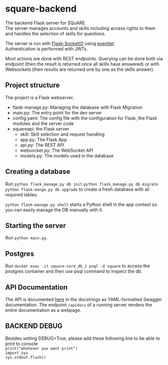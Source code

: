 # square-backend
The backend Flask server for SQuARE.  
The server manages accounts and skills including access rights to them and handles the selection of skills for questions.

The server is run with [Flask-SocketIO](https://flask-socketio.readthedocs.io/en/latest/) using [eventlet](http://eventlet.net/).  
Authentication is performed with JWTs.

Most actions are done with REST endpoints. Querying can be done both via endpoint (then the result is returned once all skills have answered)
or with Websockets (then results are returned one by one as the skills answer).
## Project structure
The project is a Flask webserver.
* flask-manage.py: Managing the database with Flask Migration
* main.py: The entry point for the dev server
* config.yaml: The config file with the configuration for Flask, the Flask modules and the server code
* squareapi: the Flask server  
    * skill: Skill selection and request handling
    * app.py: The Flask App
    * api.py: The REST API
    * websocket.py: The WebSocket API
    * models.py: The models used in the database

## Creating a database
Run `python flask_manage.py db init` `python flask_manage.py db migrate` `python flask-mange.py db upgrade` to create a fresh database with all required tables.

`python flask-manage.py shell` starts a Python shell in the app context so you can easily manage the DB manually with it.

## Starting the server
Run `python main.py`.

## Postgres
Run `docker exec -it square-core_db_1 psql -U square` to access the postgres container
and then use psql command to inspect the db.

## API Documentation
The API is documented [here](squareapi/api.py) in the docstrings as YAML-formatted Swagger documentation.
The endpoint `/apidocs` of a running server renders the entire documentation as a webpage.

## BACKEND DEBUG 
Besides setting DEBUG=True, please add these following line to be able to print to console  
`print("whatever you want print")`  
`import sys`  
`sys.stdout.flush() `  

